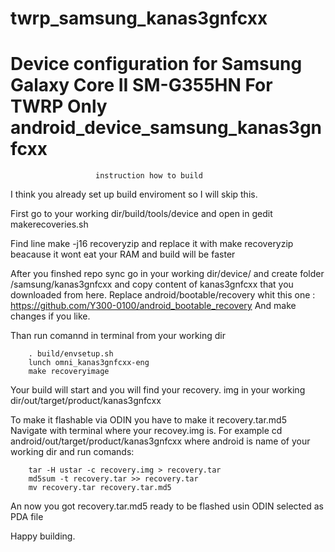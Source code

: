 # twrp_samsung_kanas3gnfcxx
Device configuration for Samsung Galaxy Core II SM-G355HN For TWRP Only 
android_device_samsung_kanas3gnfcxx
===================================

                       instruction how to build

I think you already set up build enviroment so I will skip this.

First go to your working dir/build/tools/device and open in gedit makerecoveries.sh

Find line 
        make -j16 recoveryzip
and replace it with
        make recoveryzip
beacause it wont eat your RAM and build will be faster


After you finshed repo sync go in your working dir/device/
and create folder /samsung/kanas3gnfcxx and copy content of kanas3gnfcxx
that you downloaded from here.
Replace android/bootable/recovery whit this one : https://github.com/Y300-0100/android_bootable_recovery
And make changes if you like.

Than run comannd in terminal from your working dir

        . build/envsetup.sh
        lunch omni_kanas3gnfcxx-eng
        make recoveryimage

Your build will start and you will find your recovery. img in
your working dir/out/target/product/kanas3gnfcxx

To make it flashable via ODIN you have to make it recovery.tar.md5
Navigate with terminal where your recovey.img is.
For example cd android/out/target/product/kanas3gnfcxx
where android is name of your working dir
and run comands:

        tar -H ustar -c recovery.img > recovery.tar
        md5sum -t recovery.tar >> recovery.tar
        mv recovery.tar recovery.tar.md5
        
An now you got recovery.tar.md5 ready to be flashed usin ODIN selected as PDA file

Happy building.



